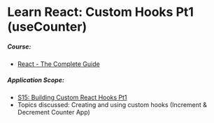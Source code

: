 # Learn React: Custom Hooks Pt1 (useCounter)

##### Course:

- [React - The Complete Guide](https://www.udemy.com/course/react-the-complete-guide-incl-redux)

##### Application Scope:

- [S15: Building Custom React Hooks Pt1](https://dolomite-lynx-7a2.notion.site/S15-Building-Custom-React-Hooks-d4e9164ba1304cd5bb4ac59ea78c88e7)
- Topics discussed: Creating and using custom hooks (Increment & Decrement Counter App)
